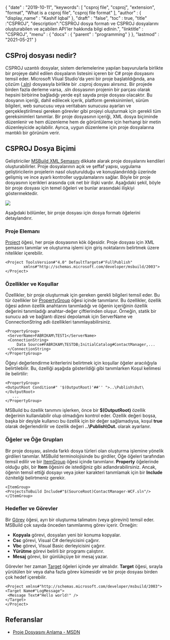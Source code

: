 {
  "date" : "2019-10-11",
  "keywords": [ "csproj file", "csproj", "extension", "format", "What is a csproj file", "csproj file format" ],
  "author" : {
    "display_name" : "Kashif Iqbal"
},
  "draft" : "false",
  "toc" : true,
  "title" :"CSPROJ",
  "description":"CSPROJ dosya formatı ve CSPROJ dosyalarını oluşturabilen ve açabilen API'ler hakkında bilgi edinin.",
  "linktitle" : "CSPROJ",
  "menu" : {
    "docs" : {
      "parent" : "programming"
}
},
  "lastmod" : "2021-05-21"
}

## CSProj dosyası nedir?
CSPROJ uzantılı dosyalar, sistem derlemelerine yapılan başvurularla birlikte bir projeye dahil edilen dosyaların listesini içeren bir C# proje dosyasını temsil eder. Microsoft VIiual Studio'da yeni bir proje başlatıldığında, ana çözüm ([.sln](/tr/programming/sln/)) dosyasıyla birlikte bir .csproj dosyası alırsınız. Bir projede birden fazla derleme varsa, .sln dosyasının projenin bir parçası olarak hepsini birbirine bağladığı yerde eşit sayıda proje dosyası olacaktır. Bu dosyanın içeriği, dahil edilecek içerik, platform gereksinimleri, sürüm bilgileri, web sunucusu veya veritabanı sunucusu ayarları ve gerçekleştirilmesi gereken görevler gibi projeyi oluşturmak için gerekli tüm gereksinimleri tanımlar. Bir proje dosyasının içeriği, XML dosya biçiminde düzenlenir ve hem düzenleme hem de görüntüleme için herhangi bir metin düzenleyicide açılabilir. Ayrıca, uygun düzenleme için proje dosyalarına mantıklı bir görünüm verir.

## CSPROJ Dosya Biçimi #

Geliştiriciler [MSBuild XML Şemasını](https://msdn.microsoft.com/library/5dy88c2e.aspx) dikkate alarak proje dosyalarını kendileri oluşturabilirler. Proje dosyalarının açık ve şeffaf yapısı, uygulama geliştiricilerin projelerin nasıl oluşturulduğu ve konuşlandırıldığı üzerinde gelişmiş ve ince ayarlı kontroller uygulamalarını sağlar. Böyle bir proje dosyasının içerikleri arasında çok net bir ilişki vardır. Aşağıdaki şekil, böyle bir proje dosyası için temel öğeleri ve bunlar arasındaki ilişkiyi göstermektedir.

![](https://learn.microsoft.com/en-us/aspnet/web-forms/overview/deployment/web-deployment-in-the-enterprise/understanding-the-project-file/_static/image2.png)

Aşağıdaki bölümler, bir proje dosyası için dosya formatı öğelerini detaylandırır.

### Proje Elemanı ###

[Project](https://msdn.microsoft.com/library/bcxfsh87.aspx) öğesi, her proje dosyasının kök öğesidir. Proje dosyası için XML şemasını tanımlar ve oluşturma işlemi için giriş noktalarını belirtmek üzere nitelikler içerebilir.

```
<Project ToolsVersion#"4.0" DefaultTargets#"FullPublish"
        xmlns#"http://schemas.microsoft.com/developer/msbuild/2003">
</Project>
```

### Özellikler ve Koşullar

Özellikler, bir proje oluşturmak için gereken gerekli bilgileri temsil eder. Bu tür özellikler bir [PropertyGroup](https://msdn.microsoft.com/library/t4w159bs.aspx) öğesi içinde tanımlanır. Bu özellikler, özellik öğesi adının özellik anahtarını tanımladığı ve öğenin içeriğinin özellik değerini tanımladığı anahtar-değer çiftlerinden oluşur. Örneğin, statik bir sunucu adı ve bağlantı dizesi depolamak için ServerName ve ConnectionString adlı özellikleri tanımlayabilirsiniz.

```
<PropertyGroup>    
 <ServerName>FABRIKAM\TEST1</ServerName>
 <ConnectionString>
     Data Source#FABRIKAM\TESTDB;InitialCatalog#ContactManager,...
 </ConnectionString>
</PropertyGroup>
```

Öğeyi değerlendirme kriterlerini belirtmek için koşullar öğeler aracılığıyla belirtilebilir. Bu, özelliği aşağıda gösterildiği gibi tanımlarken Koşul kelimesi ile belirtilir:

```
<PropertyGroup>
<OutputRoot Condition#" '$(OutputRoot)'##'' ">..\Publish\Out\</OutputRoot>
   ...
</PropertyGroup>
```

MSBuild bu özellik tanımını işlerken, önce bir **$(OutputRoot)** özellik değerinin kullanılabilir olup olmadığını kontrol eder. Özellik değeri boşsa, başka bir deyişle kullanıcı bu özellik için bir değer sağlamadıysa, koşul **true** olarak değerlendirilir ve özellik değeri **..\Publish\Out.** olarak ayarlanır.

### Öğeler ve Öğe Grupları

Bir proje dosyası, aslında farklı dosya türleri olan oluşturma işlemine yönelik girdileri tanımlar. MSBuild terminolojisinde bu girdiler, Öğe öğeleri tarafından temsil edilir ve bir [ItemGroup](https://msdn.microsoft.com/library/646dk05y.aspx) öğesi içinde tanımlanır. **Property** öğelerinde olduğu gibi, bir **Item** öğesini de istediğiniz gibi adlandırabilirsiniz. Ancak, öğenin temsil ettiği dosyayı veya joker karakteri tanımlamak için bir **Include** özniteliği belirtmeniz gerekir.

```
<ItemGroup>
<ProjectsToBuild Include#"$(SourceRoot)ContactManager-WCF.sln"/>
</ItemGroup>
```

### Hedefler ve Görevler

Bir [Görev](https://msdn.microsoft.com/library/77f2hx1s.aspx) öğesi, ayrı bir oluşturma talimatını (veya görevini) temsil eder. MSBuild çok sayıda önceden tanımlanmış görev içerir. Örneğin:

* **Kopyala** görevi, dosyaları yeni bir konuma kopyalar.
* **Csc** görevi, Visual C# derleyicisini çağırır.
* **Vbc** görevi, Visual Basic derleyicisini çağırır.
* **Yürütme** görevi belirli bir programı çalıştırır.
* **Mesaj** görevi, bir günlükçüye bir mesaj yazar.

Görevler her zaman [Target](https://msdn.microsoft.com/library/t50z2hka.aspx) öğeleri içinde yer almalıdır. **Target** öğesi, sırayla yürütülen bir veya daha fazla görev kümesidir ve bir proje dosyası birden çok hedef içerebilir.

```
<Project xmlns#"http://schemas.microsoft.com/developer/msbuild/2003">
<Target Name#"LogMessage">
 <Message Text#"Hello world!" />
</Target>
</Project>
```

## Referanslar

* [Proje Dosyasını Anlama - MSDN](https://learn.microsoft.com/en-us/aspnet/web-forms/overview/deployment/web-deployment-in-the-enterprise/understanding-the-project-file)